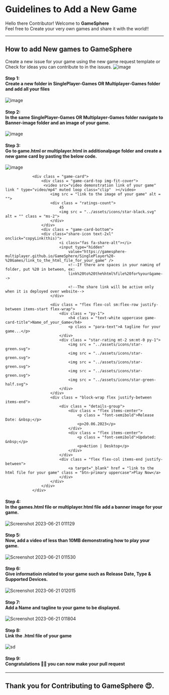 # Guidelines to Add a New Game

Hello there Contributor! Welcome to <b>GameSphere</b> <br>
Feel free to Create your very own games and share it with the world!! <br>

___
## How to add New games to GameSphere
Create a new issue for your game using the new game request template or
Check for ideas you can contribute to in the issues.
![image](https://github.com/trishanu-init/GameSphere/assets/85580785/5dcc6d03-13c7-4c33-b040-22eeff81da44)
 
#### Step 1: <br> Create a new folder in SinglePlayer-Games OR Multiplayer-Games folder and add all your files 
![image](https://github.com/trishanu-init/GameSphere/assets/85580785/edbfd193-643a-4db1-ad42-3c96dd3efb97)
#### Step 2: <br> In the same SinglePlayer-Games OR Multiplayer-Games folder navigate to Banner-image folder and an image of your game.
![image](https://github.com/trishanu-init/GameSphere/assets/85580785/f177f1b8-e115-4aa4-8c4f-a93d72ea2fc3)
#### Step 3: <br> Go to game.html or multiplayer.html in additionalpage folder and create a new game card by pasting the below code.
![image](https://github.com/trishanu-init/GameSphere/assets/85580785/135c9d5a-4fc3-45b7-b122-ad9244f2e86d)

<!--Card start-->
                <div class = "game-card">
                    <div class = "game-card-top img-fit-cover">
                     <video src="video demonstration link of your game" link " type="video/mp4" muted loop class="clip"  ></video>
                        <img src = "link to the image of your game" alt = "">
                        <div class = "ratings-count">
                            45
                            <img src = "../assets/icons/star-black.svg" alt = "" class = "ms-2">
                        </div>
                    </div>
                    <div class = "game-card-bottom">
                    <div class="share-icon text-2xl" onclick="copyLink(this)">
                            <i class="fas fa-share-alt"></i>
                            <input type="hidden"
                                value="https://gamesphere-multiplayer.github.io/GameSphere/SinglePlayer%20-%20Games/link_to_the_html_file_for_your_game" /> 
                                <!--If there are spaces in your naming of folder, put %20 in between, ex:
                                link%20to%20the%html%file%20for%your&game-->
                                
                                <!--The share link will be active only when it is deployed over website-->
                        </div>
                        
                        <div class = "flex flex-col sm:flex-row justify-between items-start flex-wrap">
                            <div class = "py-1">
                                <h4 class = "text-white uppercase game-card-title">Name_of_your_Game</h4>
                                <p class = "para-text">A tagline for your game...</p>
                            </div>
                            <div class = "star-rating mt-2 sm:mt-0 py-1">
                                <img src = "../assets/icons/star-green.svg">
                                <img src = "../assets/icons/star-green.svg">
                                <img src = "../assets/icons/star-green.svg">
                                <img src = "../assets/icons/star-green.svg">
                                <img src = "../assets/icons/star-green-half.svg">
                            </div>
                        </div>
                        <div class = "block-wrap flex justify-between items-end">
                            <div class = "details-group">
                                <div class = "flex items-center">
                                    <p class = "font-semibold">Release Date: &nbsp;</p>
                                    <p>20.06.2023</p>
                                </div>
                                <div class = "flex items-center">
                                    <p class = "font-semibold">Updated: &nbsp;</p>
                                    <p>Action | Desktop</p>
                                </div>
                            </div>
                            <div class = "flex flex-col items-end justify-between">
                                <a target="_blank" href = "link to the html file for your game" class = "btn-primary uppercase">Play Now</a>
                            </div>
                        </div>
                    </div>
                </div>
<!--Card end-->
                                                                                                                               
#### Step 4: <br> In the games.html file or multiplayer.html file add a banner image for your game.
![Screenshot 2023-06-21 011129](https://github.com/trishanu-init/GameSphere/assets/85580785/c1c9ffa0-bb60-430c-af1b-e176caaf9bf3)

#### Step 5: <br> Now, add a video of less than 10MB demonstrating how to play your game.
 ![Screenshot 2023-06-21 011530](https://github.com/trishanu-init/GameSphere/assets/85580785/ba8e2eb4-0ea1-4781-a2ce-836a34b582cb)
                                                                                                                    
#### Step 6: <br> Give informatioin related to your game such as Release Date, Type & Supported Devices. 
                                                                                                                               
![Screenshot 2023-06-21 012015](https://github.com/trishanu-init/GameSphere/assets/85580785/982b8fc0-dfae-48ab-9751-ad458c86ae6a)
                                                                                                                               

#### Step 7: <br>Add a Name and tagline to your game to be displayed.
 ![Screenshot 2023-06-21 011804](https://github.com/trishanu-init/GameSphere/assets/85580785/aadbe646-1a83-48a4-bc7e-215298b6564b)
                                                                                                                              
#### Step 8: <br>Link the .html file of your game</b>   
 ![sd](https://github.com/trishanu-init/GameSphere/assets/85580785/dd96fc05-ccfd-4c32-9876-3d6b319d3383)                                                                                                                        
#### Step 9: <br> <b> Congratulations :tada::tada: you can now make your pull request </b>

___
## Thank you for Contributing to GameSphere 😍. 
